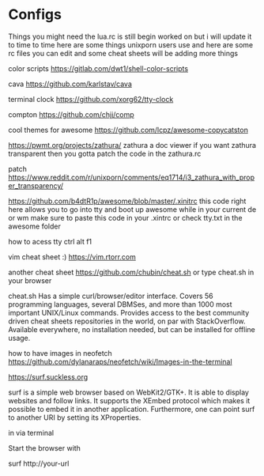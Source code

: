 # Configs
Things you might need the lua.rc is still begin worked on but i will update it to time to time here are some things unixporn users use and here are some rc files you can edit and some cheat sheets will be adding more things 
 
color scripts https://gitlab.com/dwt1/shell-color-scripts

cava https://github.com/karlstav/cava

terminal clock https://github.com/xorg62/tty-clock

compton https://github.com/chjj/comp

cool themes for awesome https://github.com/lcpz/awesome-copycatston

https://pwmt.org/projects/zathura/
zathura a doc viewer if you want zathura transparent then you gotta patch the code in the zathura.rc

patch 
https://www.reddit.com/r/unixporn/comments/eq1714/i3_zathura_with_proper_transparency/

https://github.com/b4dtR1p/awesome/blob/master/.xinitrc
this code right here allows you to go into tty and boot up awesome while in your current de or wm 
make sure to paste this code in your .xintrc or check tty.txt in the awesome folder

how to acess tty 
ctrl alt f1 


vim cheat sheet :)
https://vim.rtorr.com

another cheat sheet 
https://github.com/chubin/cheat.sh 
or type cheat.sh in your browser 

cheat.sh
Has a simple curl/browser/editor interface.
Covers 56 programming languages, several DBMSes, and more than 1000 most important UNIX/Linux commands.
Provides access to the best community driven cheat sheets repositories in the world, on par with StackOverflow.
Available everywhere, no installation needed, but can be installed for offline usage.



how to have images in neofetch 
https://github.com/dylanaraps/neofetch/wiki/Images-in-the-terminal


https://surf.suckless.org

surf is a simple web browser based on WebKit2/GTK+. It is able to display websites and follow links. It supports the XEmbed protocol which makes it possible to embed it in another application. Furthermore, one can point surf to another URI by setting its XProperties.

in via terminal 

Start the browser with

surf http://your-url


